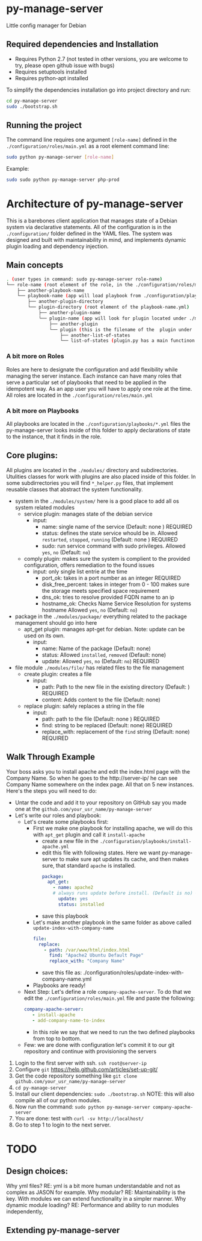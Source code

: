 # py-manage-server
Little config manager for Debian

## Required dependencies and Installation
* Requires Python 2.7 (not tested in other versions, you are welcome to try, please open github issue with bugs) 
* Requires setuptools installed
* Requires python-apt installed

To simplify the dependencies installation go into project directory and run:
```sh
cd py-manage-server
sudo ./bootstrap.sh
```
## Running the project
The command line requires one argument `[role-name]` defined in the `./configuration/roles/main.yml` as a root element
command line:
```sh
sudo python py-manage-server [role-name]
```
Example:
```sh
sudo sudo python py-manage-server php-prod
```
# Architecture of py-manage-server
This is a barebones client application that manages state of a Debian system via declarative statements. All of the configuration is in the `./configuration/` folder defined in the YAML files.
The system was designed and built with maintainability in mind, and implements dynamic plugin loading and dependency injection.
## Main concepts
```sh
. (user types in command: sudo py-manage-server role-name)
└── role-name (root element of the role, in the ./configuration/roles/main.yml)
    ├── another-playbook-name
    └── playbook-name (app will load playbook from ./configuration/playbooks/playbook-name.yml)
        ├── another-plugin-directory
        └── plugin-directory (root element of the playbook-name.yml)
            ├── another-plugin-name
            └── plugin-name (app will look for plugin located under ./modules/plugin-name/ folder)
                ├── another-plugin
                └── plugin (this is the filename of the  plugin under ./modules/plugin-name/plugin.py)
                    ├── another-list-of-states
                    └── list-of-states (plugin.py has a main functinon that takes in  list of states, defined in the playbook configuration)
```
### A bit more on Roles
Roles are here to designate the configuration and add flexibility while managing the server instance. Each instance can have many roles that serve a particular set of playbooks that need to be applied in the idempotent way. As an app user you will have to apply one role at the time. All roles are located in the `./configuration/roles/main.yml`
### A bit more on Playbooks
All playbooks are located in the `./configuration/playbooks/*.yml` files the py-manage-server looks inside of this folder to apply declarations of state to the instance, that it finds in the role.
## Core plugins:
All plugins are located in the `./modules/` directory and subdirectories. Utulities classes for work with plugins are also placed inside of this folder. In some subdirrectories you will find `*_helper.py` files, that implement reusable classes that abstract the system functionality.
- system in the `./modules/system/` here is a good place to add all os system related modules
  - service plugin: manages state of the debian service
    - input:
        - name: single name of the service (Default: none ) REQUIRED
        - status: defines the state service whould be in. Allowed `restarted`, `stopped`, `running` (Default: none ) REQUIRED
        - sudo: run service command with sudo privileges. Allowed `yes`, `no` (Default: `no`)
  - comply plugin: makes sure the system is complient to the provided configuration, offers remediation to the found issues
    - input: only single list entrie at the time
        - port_ok: takes in a port number as an integer REQUIRED
        - disk_free_percent: takes in integer from 0 - 100 makes sure the storage meets specified space requirement
        - dns_ok: tries to resolve provided FQDN name to an ip
        - hostname_ok:  Checks Name Service Resolution for systems hostname Allowed `yes`, `no` (Default: `no`)
- package in the `./modules/package/` everything related to the package management should go into here
  - apt_get plugin: manages apt-get for debian. Note: update can be used on its own.
    - input:
        - name: Name of the package (Default: none)
        - status: Allowed `installed`, `removed` (Default: none)
        - update: Allowed `yes`, `no` (Default: `no`) REQUIRED
- file module `./modules/file/` has related files to the file management
  - create plugin: creates a file
    - input:
        - path: Path to the new file in the existing directory (Default: ) REQUIRED
        - content: Adds content to the file (Default: none)
  - replace plugin: safely replaces a string in the file
    - input:
        - path: path to the file (Default: none ) REQUIRED
        - find: string to be replaced (Default: none) REQUIRED
        - replace_with: replacement of the `find` string (Default: none) REQUIRED
## Walk Through Example
Your boss asks you to install apache and edit the index.html page with the Company Name. So when he goes to the http://server-ip/ he can see Company Name somewhere on the index page. All that on 5 new instances. Here's the steps you will need to do:
* Untar the code and add it to your repository on GitHub say you made one at the `github.com/your_usr_name/py-manage-server`
* Let's write our roles and playbook:
  * Let's create some playbooks first:
    * First we make one playbook for installing apache, we will do this with `apt_get` plugin and call it `install-apache`
      * create a new file in the `./configuration/playbooks/install-apache.yml`
      * edit this file with following states. Here we want py-manage-server to make sure apt updates its cache, and then makes sure, that standard `apache` is installed.
        ```yml
        package: 
          apt_get:
            - name: apache2
            # always runs update before install. (Default is no) <- this is a comment
              update: yes
              status: installed
        ```
      * save this playbook
    * Let's make another playbook in the same folder as above called `update-index-with-company-name`
        ```yml
        file: 
          replace:
            - path: /var/www/html/index.html
              find: "Apache2 Ubuntu Default Page"
              replace_with: "Company Name"
        ```
      * save this file as: ./configuration/roles/update-index-with-company-name.yml
    * Playbooks are ready!
  * Next Step: Let's define a role `company-apache-server`. To do that we edit the `./configuration/roles/main.yml` file and paste the following:
    ```yml
    company-apache-server: 
       - install-apache
       - add-company-name-to-index
    ```
    * In this role we say that we need to run the two defined playbooks from top to bottom.
  * Few: we are done with configuration let's commit it to our git repository and continue with provisioning the servers
1. Login to the first server with ssh. `ssh root@server-ip`
1. Configure `git` https://help.github.com/articles/set-up-git/
1. Get the code repository something like `git clone github.com/your_usr_name/py-manage-server`
1. `cd py-manage-server`
1. Install our client dependencies: `sudo ./bootstrap.sh` NOTE: this will also compile all of our python modules.
1. Now run the command: `sudo python py-manage-server company-apache-server`
1. You are done: test with `curl -sv http://localhost/`
1. Go to step 1 to login to the next server.

# TODO
## Design choices:
Why yml files?
RE: yml is a bit more human understandable and not as complex as JASON for example.
Why modular?
RE: Maintainability is the key. With modules we can extend functionality in a simpler manner.
Why dynamic module loading?
RE: Performance and ability to run modules independently,

## Extending py-manage-server